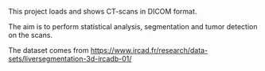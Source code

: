 This project loads and shows CT-scans in DICOM format.

The aim is to perform statistical analysis, segmentation and tumor detection on the scans.

The dataset comes from https://www.ircad.fr/research/data-sets/liversegmentation-3d-ircadb-01/
